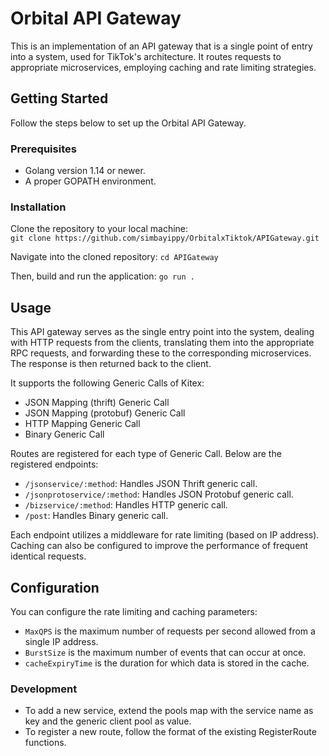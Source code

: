 # Orbital API Gateway
This is an implementation of an API gateway that is a single point of entry into a system, used for TikTok's architecture. It routes requests to appropriate microservices, employing caching and rate limiting strategies.

## Getting Started
Follow the steps below to set up the Orbital API Gateway.

### Prerequisites
* Golang version 1.14 or newer.
* A proper GOPATH environment.

### Installation
Clone the repository to your local machine: <br>
`git clone https://github.com/simbayippy/OrbitalxTiktok/APIGateway.git`

Navigate into the cloned repository:
`cd APIGateway`

Then, build and run the application:
`go run .`

## Usage
This API gateway serves as the single entry point into the system, dealing with HTTP requests from the clients, translating them into the appropriate RPC requests, and forwarding these to the corresponding microservices. The response is then returned back to the client.

It supports the following Generic Calls of Kitex:

* JSON Mapping (thrift) Generic Call
* JSON Mapping (protobuf) Generic Call
* HTTP Mapping Generic Call
* Binary Generic Call


Routes are registered for each type of Generic Call. Below are the registered endpoints:

* `/jsonservice/:method`: Handles JSON Thrift generic call.
* `/jsonprotoservice/:method`: Handles JSON Protobuf generic call.
* `/bizservice/:method`: Handles HTTP generic call.
* `/post`: Handles Binary generic call.

Each endpoint utilizes a middleware for rate limiting (based on IP address). Caching can also be configured to improve the performance of frequent identical requests.

## Configuration
You can configure the rate limiting and caching parameters:

* `MaxQPS` is the maximum number of requests per second allowed from a single IP address.
* `BurstSize` is the maximum number of events that can occur at once.
* `cacheExpiryTime` is the duration for which data is stored in the cache.

### Development
* To add a new service, extend the pools map with the service name as key and the generic client pool as value.
* To register a new route, follow the format of the existing RegisterRoute functions.
